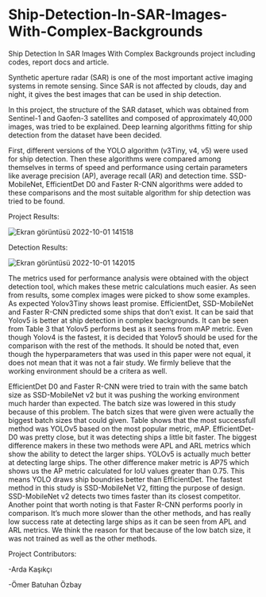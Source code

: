 # Ship-Detection-In-SAR-Images-With-Complex-Backgrounds
Ship Detection In SAR Images With  Complex Backgrounds project including codes, report docs and article.

Synthetic aperture radar (SAR) is one of the most important active imaging systems in remote sensing. Since SAR is not affected by clouds, day and night, it gives the best images that can be used in ship detection. 

In this project, the structure of the SAR dataset, which was obtained from Sentinel-1 and Gaofen-3 satellites and composed of approximately 40,000 images, was tried to be explained. Deep learning algorithms fitting for ship detection from the dataset have been decided.

First, different versions of the YOLO algorithm (v3Tiny, v4, v5) were used for ship detection. Then these algorithms were compared among themselves in terms of speed and performance using certain parameters like average precision (AP), average recall (AR) and detection time. SSD-MobileNet, EfficientDet D0 and Faster R-CNN algorithms were added to these comparisons and the most suitable algorithm for ship detection was tried to be found.


Project Results:


![Ekran görüntüsü 2022-10-01 141518](https://user-images.githubusercontent.com/44347054/193406914-56734930-7847-461d-9519-a378ca32e623.png)


Detection Results:



![Ekran görüntüsü 2022-10-01 142015](https://user-images.githubusercontent.com/44347054/193407083-12c4c70e-fd20-4867-a451-958a048e0259.png)


The metrics used for performance analysis were obtained with the object detection tool, which makes these metric calculations much easier. 
As seen from results, some complex images were picked to show some examples. As expected Yolov3Tiny shows least promise. EfficientDet, SSD-MobileNet and Faster R-CNN
predicted some ships that don’t exist. It can be said that Yolov5 is better at ship detection in complex backgrounds. It can be seen from Table 3 that Yolov5 performs best as it seems from mAP metric. Even though Yolov4 is the fastest, it is decided that Yolov5 should be used for the comparison with the rest of the methods. It should be noted that, even though the hyperparameters that was used in this paper were not equal, it does not mean that it was not a fair study. We firmly believe that the working environment should be a critera as well. 


EfficientDet D0 and Faster R-CNN were tried to train with the same batch size as SSD-MobileNet v2 but it was pushing the working environment much harder than expected. The batch size was lowered in this study because of this problem. The batch sizes that were given were actually the biggest batch sizes that could given.
Table shows that the most successfull method was YOLOv5 based on the most popular metric, mAP. EfficientDet-D0 was pretty close, but it was detecting ships a little bit faster. The biggest difference makers in these two methods were APL and ARL metrics which show the ability to detect the larger ships. YOLOv5 is actually much better at detecting large ships. The other difference maker metric is AP75 which shows us the AP metric calculated for IoU values greater than 0.75. This means YOLO draws ship boundries better than EfficientDet. The fastest method in this study is SSD-MobileNet V2, fitting the purpose of design. SSD-MobileNet v2 detects two times faster than its closest competitor. Another point that worth noting is that Faster R-CNN performs poorly in comparison. It’s much more slower than the other methods, and has really low success rate at detecting large ships as it can be seen from APL and ARL metrics. We think the reason for that because of the low
batch size, it was not trained as well as the other methods.




Project Contributors:

-Arda Kaşıkçı

-Ömer Batuhan Özbay
